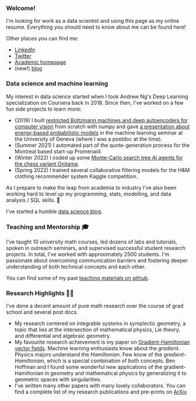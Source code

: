 ### Welcome!

I'm looking for work as a data scientist and using this page as my online resume. Everything you should need to know about me can be found here!

Other places you can find me:
- [LinkedIn](https://linkedin.com/in/lanej5)
- [Twitter](https://twitter.com/__jeremylane__)
- [Academic homepage](https://ms.mcmaster.ca/~lanej5/)
- (new!) [blog](https://lanej5.github.io/fastpages/)

### Data science and machine learning

My interest in data science started when I took Andrew Ng's Deep Learning specialization on Coursera back in 2018. Since then, I've worked on a few fun side projects to learn more:

- (2019) I built [restricted Boltzmann machines and deep autoencoders for computer vision](https://github.com/lanej5/bm) from scratch with numpy and gave [a presentation about energy-based probabilistic models](https://github.com/lanej5/bm/blob/master/slides.pdf) in the machine learning seminar at the University of Geneva (where I was a postdoc at the time).
- (Summer 2021) I automated part of the quote-generation process for the Montreal based start-up Promenaid.
- (Winter 2022) I coded up some [Monte-Carlo search tree AI agents for the chess variant Onitama](https://github.com/lanej5/onitamAI).
- (Spring 2022) I trained several collaborative filtering models for the H&M clothing recommender system Kaggle competition.

As I prepare to make the leap from academia to industry I've also been working hard to level up my programming, stats, modelling, and data analysis / SQL skills. 💪

I've started a humble [data science blog](https://lanej5.github.io/fastpages/).

### Teaching and Mentorship 🎓

I've taught 10 university math courses, led dozens of labs and tutorials, spoken in outreach seminars, and supervised successful student research projects. In total, I've worked with approximately 2500 students. I'm passionate about overcoming communication barriers and fostering deeper understanding of both technical concepts and each other. 

You can find some of my past [teaching materials on github](https://github.com/lanej5/math).

### Research Highlights 🧮🔬

I've done a decent amount of pure math research over the course of grad school and several post docs.

- My research centered on integrable systems in symplectic geometry, a topic that lies at the intersection of mathematical physics, Lie theory, and differential and algebraic geometry.
- My favourite research achievement is my paper on [Gradient-Hamiltonian vector fields](http://arxiv.org/abs/2008.13656). Machine learning enthusiasts know about the *gradient*. Physics majors understand the *Hamiltonian*. Few know of the *gradient-Hamiltonian*, which is a special combination of both concepts. Ben Hoffman and I found some wonderful new applications of the gradient-Hamiltonian in geometry and mathematical physics by generalizing it to geometric spaces with singularities. 
- I've written many other papers with many lovely collaborators. You can find a complete list of my research publications and pre-prints on [ArXiv](https://arxiv.org/a/lane_j_2.html).
